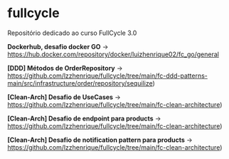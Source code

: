 # fullcycle
Repositório dedicado ao curso FullCycle 3.0


**Dockerhub, desafio docker GO** -> https://hub.docker.com/repository/docker/luizhenrique02/fc_go/general

**[DDD] Métodos de OrderRepository** -> https://github.com/lzzhenrique/fullcycle/tree/main/fc-ddd-patterns-main/src/infrastructure/order/repository/sequilize)

**[Clean-Arch] Desafio de UseCases** -> https://github.com/lzzhenrique/fullcycle/tree/main/fc-clean-architecture)

**[Clean-Arch] Desafio de endpoint para products** -> https://github.com/lzzhenrique/fullcycle/tree/main/fc-clean-architecture)

**[Clean-Arch] Desafio de notification pattern para products** -> https://github.com/lzzhenrique/fullcycle/tree/main/fc-clean-architecture)
